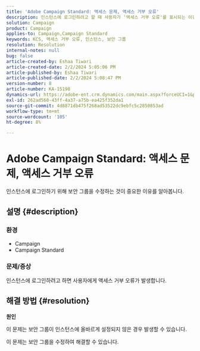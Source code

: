 ```yaml
---
title: 'Adobe Campaign Standard: 액세스 문제, 액세스 거부 오류'
description: 인스턴스에 로그인하려고 할 때 사용자가 '액세스 거부 오류'를 표시되는 이유를 알아봅니다.
solution: Campaign
product: Campaign
applies-to: Campaign,Campaign Standard
keywords: KCS, 액세스 거부 오류, 인스턴스, 보안 그룹
resolution: Resolution
internal-notes: null
bug: false
article-created-by: Eshaa Tiwari
article-created-date: 2/2/2024 5:05:06 PM
article-published-by: Eshaa Tiwari
article-published-date: 2/2/2024 5:08:47 PM
version-number: 8
article-number: KA-15198
dynamics-url: https://adobe-ent.crm.dynamics.com/main.aspx?forceUCI=1&pagetype=entityrecord&etn=knowledgearticle&id=d983e134-edc1-ee11-9079-6045bd006268
exl-id: 262ad560-43ff-4a37-a75b-ea425f352da1
source-git-commit: 4d8871db475f268ad53522dc9ebfc5c2850853ad
workflow-type: tm+mt
source-wordcount: '105'
ht-degree: 8%

---
```


# Adobe Campaign Standard: 액세스 문제, 액세스 거부 오류


인스턴스에 로그인하기 위해 보안 그룹을 수정하는 것이 중요한 이유를 알아봅니다.

## 설명 {#description}


### <b>환경</b>

- Campaign
- Campaign Standard


### <b>문제/증상</b>

인스턴스에 로그인하려고 하면 사용자에게 액세스 거부 오류가 발생합니다.


## 해결 방법 {#resolution}




<b>원인</b>

이 문제는 보안 그룹이 인스턴스에 올바르게 설정되지 않은 경우 발생할 수 있습니다.



이 문제는 보안 그룹을 수정하여 해결할 수 있습니다.
